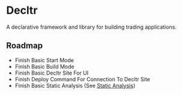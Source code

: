 # Decltr

A declarative framework and library for building trading applications.

## Roadmap

- Finish Basic Start Mode
- Finish Basic Build Mode
- Finish Basic Decltr Site For UI
- Finish Deploy Command For Connection To Decltr Site
- Finish Basic Static Analysis (See [Static Analysis](static-analysis.md))
